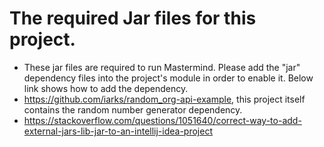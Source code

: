 # The required Jar files for this project.
- These jar files are required to run Mastermind. Please add the "jar" dependency files into the project's module in order to enable it. Below link shows how to add the dependency. 
-  https://github.com/iarks/random_org-api-example, this project itself contains the random number generator dependency.
- https://stackoverflow.com/questions/1051640/correct-way-to-add-external-jars-lib-jar-to-an-intellij-idea-project
